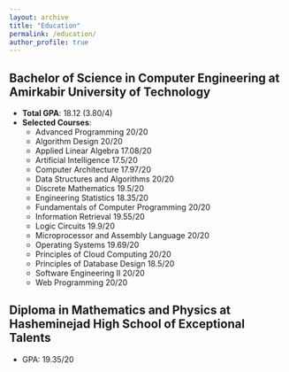 ```yaml
---
layout: archive
title: "Education"
permalink: /education/
author_profile: true
---
```


## Bachelor of Science in Computer Engineering at Amirkabir University of Technology

- **Total GPA**: 18.12 (3.80/4)
- **Selected Courses**:
  - Advanced Programming 20/20
  - Algorithm Design 20/20
  - Applied Linear Algebra 17.08/20
  - Artificial Intelligence 17.5/20
  - Computer Architecture 17.97/20
  - Data Structures and Algorithms 20/20
  - Discrete Mathematics 19.5/20
  - Engineering Statistics 18.35/20
  - Fundamentals of Computer Programming 20/20
  - Information Retrieval 19.55/20
  - Logic Circuits 19.9/20
  - Microprocessor and Assembly Language 20/20
  - Operating Systems 19.69/20
  - Principles of Cloud Computing 20/20
  - Principles of Database Design 18.5/20
  - Software Engineering II 20/20
  - Web Programming 20/20

## Diploma in Mathematics and Physics at Hasheminejad High School of Exceptional Talents

- GPA: 19.35/20
  